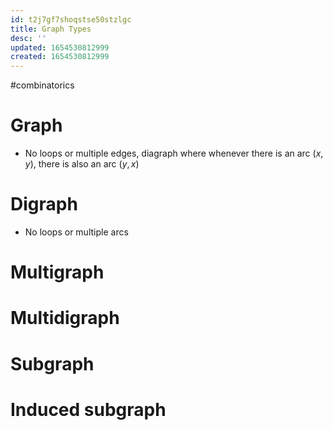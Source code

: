 ```yaml
---
id: t2j7gf7shoqstse50stzlgc
title: Graph Types
desc: ''
updated: 1654530812999
created: 1654530812999
---
```

#combinatorics 
# Graph
 - No loops or multiple edges, diagraph where whenever there is an arc $(x,y)$, there is also an arc $(y,x)$
# Digraph
- No loops or multiple arcs
# Multigraph
# Multidigraph
# Subgraph
# Induced subgraph
